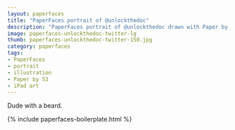 ```yaml
---
layout: paperfaces
title: "PaperFaces portrait of @unlockthedoc"
description: "PaperFaces portrait of @unlockthedoc drawn with Paper by 53 on an iPad."
image: paperfaces-unlockthedoc-twitter-lg
thumb: paperfaces-unlockthedoc-twitter-150.jpg
category: paperfaces
tags: 
- PaperFaces
- portrait
- illustration
- Paper by 53
- iPad art
---
```


Dude with a beard.

{% include paperfaces-boilerplate.html %}